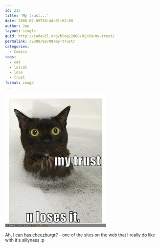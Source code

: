 ```yaml
---
id: 215
title: 'My trust...'
date: 2008-02-09T10:44:01+02:00
author: Jan
layout: single
guid: http://sadevil.org/blog/2008/02/09/my-trust/
permalink: /2008/02/09/my-trust/
categories:
  - Comics
tags:
  - cat
  - lolcat
  - lose
  - trust
format: image
---
```

[![](/assets/images/2008/02/funny_pictures_cat_bubble_bath_trust-sm.jpg)](http://icanhascheezburger.com/2008/02/08/funny-pictures-my-trust-u-loses-it/)

Ah, [I can has cheezburgr?](http://icanhascheezburger.com/) - one of the sites on the web that I really do like with it's sillyness :p